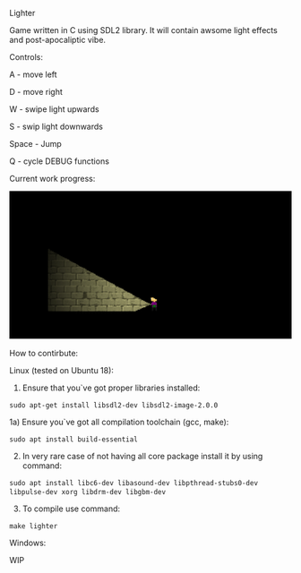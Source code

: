 Lighter

Game written in C using SDL2 library.
It will contain awsome light effects and post-apocaliptic vibe.

Controls:

A - move left

D - move right

W - swipe light upwards

S - swip light downwards

Space - Jump

Q - cycle DEBUG functions


Current work progress:

![A test image](screenshot.gif)

How to contirbute:

Linux (tested on Ubuntu 18):

1) Ensure that you`ve got proper libraries installed:

```
sudo apt-get install libsdl2-dev libsdl2-image-2.0.0 
```

1a) Ensure you`ve got all compilation toolchain (gcc, make):

```
sudo apt install build-essential
```

2) In very rare case of not having all core package install it by using command:

```
sudo apt install libc6-dev libasound-dev libpthread-stubs0-dev libpulse-dev xorg libdrm-dev libgbm-dev
```

3) To compile use command:

```
make lighter
```

Windows: 

WIP
